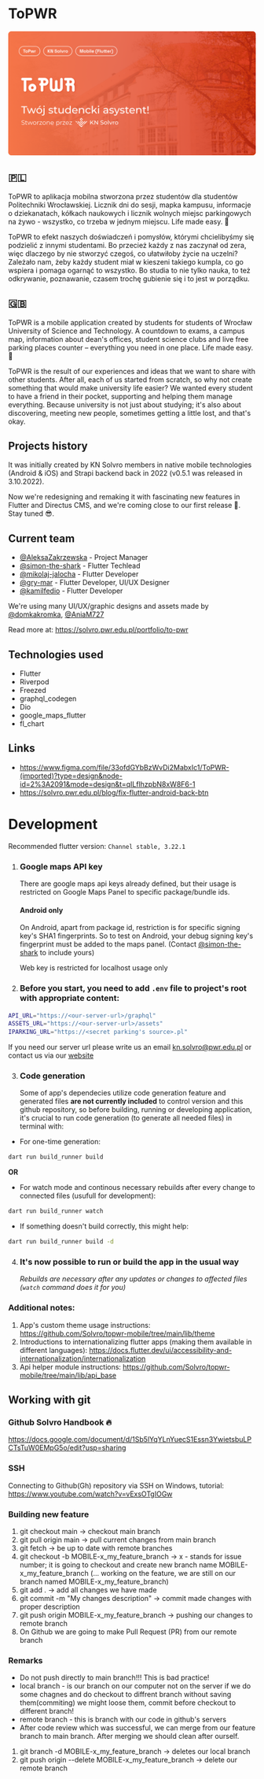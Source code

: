 # ToPWR

![ToPWR file cover](/assets/topwr_header.png)

## 🇵🇱

ToPWR to aplikacja mobilna stworzona przez studentów dla studentów Politechniki Wrocławskiej. Licznik dni do sesji, mapka kampusu, informacje o dziekanatach, kółkach naukowych i licznik wolnych miejsc parkingowych na żywo - wszystko, co trzeba w jednym miejscu. Life made easy. 🚀

ToPWR to efekt naszych doświadczeń i pomysłów, którymi chcielibyśmy się podzielić z innymi studentami. Bo przecież każdy z nas zaczynał od zera, więc dlaczego by nie stworzyć czegoś, co ułatwiłoby życie na uczelni? Zależało nam, żeby każdy student miał w kieszeni takiego kumpla, co go wspiera i pomaga ogarnąć to wszystko. Bo studia to nie tylko nauka, to też odkrywanie, poznawanie, czasem trochę gubienie się i to jest w porządku.

## 🇬🇧

ToPWR is a mobile application created by students for students of Wrocław University of Science and Technology. A countdown to exams, a campus map, information about dean's offices, student science clubs and live free parking places counter – everything you need in one place. Life made easy. 🚀

ToPWR is the result of our experiences and ideas that we want to share with other students. After all, each of us started from scratch, so why not create something that would make university life easier? We wanted every student to have a friend in their pocket, supporting and helping them manage everything. Because university is not just about studying; it's also about discovering, meeting new people, sometimes getting a little lost, and that's okay.

## Projects history

It was initially created by KN Solvro members in native mobile technologies (Android & iOS) and Strapi backend back in 2022 (v0.5.1 was released in 3.10.2022).

Now we're redesigning and remaking it with fascinating new features in Flutter and Directus CMS, and we're coming close to our first release 🚀. Stay tuned 😎.

## Current team

- [@AleksaZakrzewska](https://github.com/AleksaZakrzewska) - Project Manager
- [@simon-the-shark](https://github.com/simon-the-shark) - Flutter Techlead
- [@mikolaj-jalocha](https://github.com/mikolaj-jalocha) - Flutter Developer
- [@gry-mar](https://github.com/gry-mar) - Flutter Developer, UI/UX Designer
- [@kamilfedio](https://github.com/kamilfedio) - Flutter Developer

We're using many UI/UX/graphic designs and assets made by [@domkakromka](https://github.com/domkakromka), [@AniaM727](https://github.com/AniaM727)

Read more at: https://solvro.pwr.edu.pl/portfolio/to-pwr

## Technologies used

- Flutter
- Riverpod
- Freezed
- graphql_codegen
- Dio
- google_maps_flutter
- fl_chart

## Links

- https://www.figma.com/file/33ofdGYbBzWvDi2MabxIc1/ToPWR-(imported)?type=design&node-id=2%3A2091&mode=design&t=qILflhzpbN8xW8F6-1
- https://solvro.pwr.edu.pl/blog/fix-flutter-android-back-btn

# Development

Recommended flutter version: `Channel stable, 3.22.1`

1. ### Google maps API key

   There are google maps api keys already defined, but their usage is restricted on Google Maps Panel to specific package/bundle ids.

   #### Android only

   On Android, apart from package id, restriction is for specific signing key's SHA1 fingerprints. So to test on Android, your debug signing key's fingerprint must be added to the maps panel. (Contact [@simon-the-shark](https://github.com/simon-the-shark) to include yours)

   Web key is restricted for localhost usage only

2. ### Before you start, you need to add `.env` file to project's root with appropriate content:

```bash
API_URL="https://<our-server-url>/graphql"
ASSETS_URL="https://<our-server-url>/assets"
IPARKING_URL="https://<secret parking's source>.pl"
```
If you need our server url please write us an email [kn.solvro@pwr.edu.pl](mailto:kn.solvro@pwr.edu.pl) or contact us via our [website](https://solvro.pwr.edu.pl/contact)

3.  ### Code generation
    Some of app's dependecies utilize code generation feature and generated files **are not currently included** to control version and this github repository, so before building, running or developing application, it's crucial to run code generation (to generate all needed files) in terminal with:

- For one-time generation:

```zsh
dart run build_runner build
```

**OR**

- For watch mode and continous necessary rebuilds after every change to connected files (usufull for development):

```zsh
dart run build_runner watch
```

- If something doesn't build correctly, this might help:

```zsh
dart run build_runner build -d
```

4.  ### It's now possible to run or build the app in the usual way
    _Rebuilds are necessary after any updates or changes to affected files (`watch` command does it for you)_

### Additional notes:

1. App's custom theme usage instructions: https://github.com/Solvro/topwr-mobile/tree/main/lib/theme
2. Introductions to internationalizing flutter apps (making them available in different languages): https://docs.flutter.dev/ui/accessibility-and-internationalization/internationalization
3. Api helper module instructions: https://github.com/Solvro/topwr-mobile/tree/main/lib/api_base

## Working with git

### Github Solvro Handbook 🔥

https://docs.google.com/document/d/1Sb5lYqYLnYuecS1Essn3YwietsbuLPCTsTuW0EMpG5o/edit?usp=sharing

### SSH

Connecting to Github(Gh) repository via SSH on Windows, tutorial: https://www.youtube.com/watch?v=vExsOTgIOGw

### Building new feature

1. git checkout main -> checkout main branch
2. git pull origin main -> pull current changes from main branch
3. git fetch -> be up to date with remote branches
4. git checkout -b MOBILE-x_my_feature_branch -> x - stands for issue number; it is going to checkout and create new branch name MOBILE-x_my_feature_branch
   (... working on the feature, we are still on our branch named MOBILE-x_my_feature_branch)
5. git add . -> add all changes we have made
6. git commit -m "My changes description" -> commit made changes with proper description
7. git push origin MOBILE-x_my_feature_branch -> pushing our changes to remote branch
8. On Github we are going to make Pull Request (PR) from our remote branch

### Remarks

- Do not push directly to main branch!!! This is bad practice!
- local branch - is our branch on our computer not on the server if we do some chagnes and do checkout to diffrent branch without saving them(commiting) we might loose them, commit before checkout to different branch!
- remote branch - this is branch with our code in github's servers
- After code review which was successful, we can merge from our feature branch to main branch. After merging we should clean after ourself.

1. git branch -d MOBILE-x_my_feature_branch -> deletes our local branch
2. git push origin --delete MOBILE-x_my_feature_branch -> delete our remote branch
